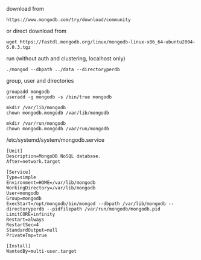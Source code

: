 download from 

```
https://www.mongodb.com/try/download/community
```

or direct download from

```
wget https://fastdl.mongodb.org/linux/mongodb-linux-x86_64-ubuntu2004-6.0.3.tgz
```

run (without auth and clustering, localhost only)

```
./mongod --dbpath ../data --directoryperdb
```

group, user and directories

```
groupadd mongodb
useradd -g mongodb -s /bin/true mongodb

mkdir /var/lib/mongodb
chown mongodb.mongodb /var/lib/mongodb

mkdir /var/run/mongodb
chown mongodb.mongodb /var/run/mongodb
```

/etc/systemd/system/mongodb.service

```
[Unit]
Description=MongoDB NoSQL database.
After=network.target

[Service]
Type=simple
Environment=HOME=/var/lib/mongodb
WorkingDirectory=/var/lib/mongodb
User=mongodb
Group=mongodb
ExecStart=/opt/mongodb/bin/mongod --dbpath /var/lib/mongodb --directoryperdb --pidfilepath /var/run/mongodb/mongodb.pid
LimitCORE=infinity
Restart=always
RestartSec=4
StandardOutput=null
PrivateTmp=true

[Install]
WantedBy=multi-user.target
```
